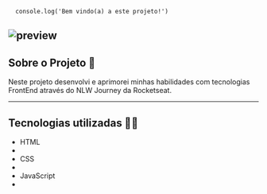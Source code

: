       console.log('Bem vindo(a) a este projeto!')

![preview](https://github.com/bernardofernandezz/planner/assets/118931906/f28764b2-d43d-42b9-93e0-b22736a0951f)
------------------------------------------------------------
<h2>Sobre o Projeto 💭</h2>

Neste projeto desenvolvi e aprimorei minhas habilidades com tecnologias FrontEnd através do NLW Journey da Rocketseat.


----------------------------------------------------------
 <h2>Tecnologias utilizadas 🧑‍💻</h2>
<ul>
<li>HTML<li>
<li>CSS<li>
<li>JavaScript<li>
</ul>
